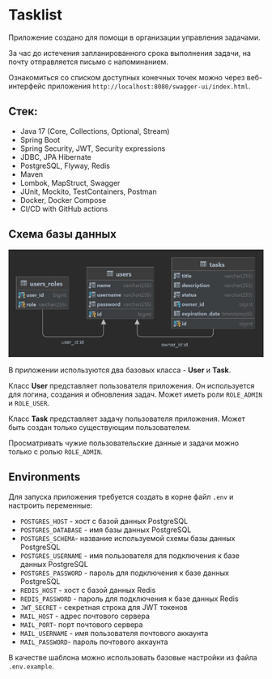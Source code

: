 # Tasklist

Приложение создано для помощи в организации управления задачами.

За час до истечения запланированного срока выполнения задачи, на почту отправляется письмо с напоминанием.

Ознакомиться со списком доступных конечных точек можно 
через веб-интерфейс приложения `http://localhost:8080/swagger-ui/index.html`.

## Стек:
- Java 17 (Core, Collections, Optional, Stream)
- Spring Boot
- Spring Security, JWT, Security expressions
- JDBC, JPA Hibernate
- PostgreSQL, Flyway, Redis
- Maven
- Lombok, MapStruct, Swagger
- JUnit, Mockito, TestContainers, Postman
- Docker, Docker Compose
- CI/CD with GitHub actions

## Схема базы данных
![database schema](database-schema.jpg)

В приложении используются два базовых класса - **User** и **Task**.

Класс **User** представляет пользователя приложения. Он используется для логина, 
создания и обновления задач. Может иметь роли `ROLE_ADMIN` и `ROLE_USER`.

Класс **Task** представляет задачу пользователя приложения. Может быть создан только 
существующим пользователем.

Просматривать чужие пользовательские данные и задачи можно только с ролью `ROLE_ADMIN`.

## Environments
Для запуска приложения требуется создать в корне файл `.env` и настроить переменные:

- `POSTGRES_HOST` - хост с базой данных PostgreSQL
- `POSTGRES_DATABASE` - имя базы данных PostgreSQL
- `POSTGRES_SCHEMA`- название используемой схемы базы данных PostgreSQL
- `POSTGRES_USERNAME` - имя пользователя для подключения к базе данных PostgreSQL
- `POSTGRES_PASSWORD` - пароль для подключения к базе данных PostgreSQL
- `REDIS_HOST` - хост с базой данных Redis
- `REDIS_PASSWORD` - пароль для подключения к базе данных Redis
- `JWT_SECRET` - секретная строка для JWT токенов
- `MAIL_HOST` - адрес почтового сервера
- `MAIL_PORT`- порт почтового сервера
- `MAIL_USERNAME` - имя пользователя почтового аккаунта
- `MAIL_PASSWORD`- пароль почтового аккаунта

В качестве шаблона можно использовать базовые настройки из файла `.env.example`.
